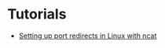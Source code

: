 # Tutorials

* [Setting up port redirects in Linux with ncat](https://www.redhat.com/sysadmin/ncat-port-redirects)


